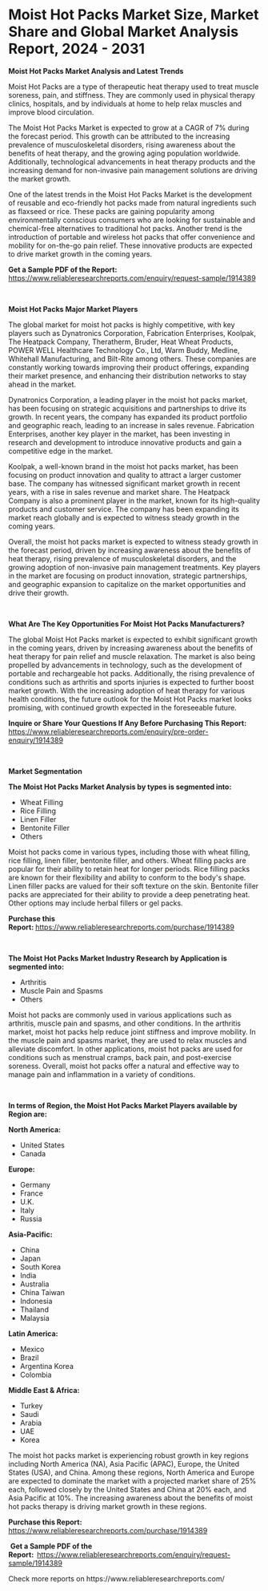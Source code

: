 <p><h1>Moist Hot Packs Market Size, Market Share and Global Market Analysis Report, 2024 - 2031</h1></p><p><strong>Moist Hot Packs Market Analysis and Latest Trends</strong></p>
<p><p>Moist Hot Packs are a type of therapeutic heat therapy used to treat muscle soreness, pain, and stiffness. They are commonly used in physical therapy clinics, hospitals, and by individuals at home to help relax muscles and improve blood circulation.</p><p>The Moist Hot Packs Market is expected to grow at a CAGR of 7% during the forecast period. This growth can be attributed to the increasing prevalence of musculoskeletal disorders, rising awareness about the benefits of heat therapy, and the growing aging population worldwide. Additionally, technological advancements in heat therapy products and the increasing demand for non-invasive pain management solutions are driving the market growth.</p><p>One of the latest trends in the Moist Hot Packs Market is the development of reusable and eco-friendly hot packs made from natural ingredients such as flaxseed or rice. These packs are gaining popularity among environmentally conscious consumers who are looking for sustainable and chemical-free alternatives to traditional hot packs. Another trend is the introduction of portable and wireless hot packs that offer convenience and mobility for on-the-go pain relief. These innovative products are expected to drive market growth in the coming years.</p></p>
<p><strong>Get a Sample PDF of the Report:&nbsp;</strong> <a href="https://www.reliableresearchreports.com/enquiry/request-sample/1914389">https://www.reliableresearchreports.com/enquiry/request-sample/1914389</a></p>
<p>&nbsp;</p>
<p><strong>Moist Hot Packs Major Market Players</strong></p>
<p><p>The global market for moist hot packs is highly competitive, with key players such as Dynatronics Corporation, Fabrication Enterprises, Koolpak, The Heatpack Company, Theratherm, Bruder, Heat Wheat Products, POWER WELL Healthcare Technology Co., Ltd, Warm Buddy, Medline, Whitehall Manufacturing, and Bilt-Rite among others. These companies are constantly working towards improving their product offerings, expanding their market presence, and enhancing their distribution networks to stay ahead in the market.</p><p>Dynatronics Corporation, a leading player in the moist hot packs market, has been focusing on strategic acquisitions and partnerships to drive its growth. In recent years, the company has expanded its product portfolio and geographic reach, leading to an increase in sales revenue. Fabrication Enterprises, another key player in the market, has been investing in research and development to introduce innovative products and gain a competitive edge in the market.</p><p>Koolpak, a well-known brand in the moist hot packs market, has been focusing on product innovation and quality to attract a larger customer base. The company has witnessed significant market growth in recent years, with a rise in sales revenue and market share. The Heatpack Company is also a prominent player in the market, known for its high-quality products and customer service. The company has been expanding its market reach globally and is expected to witness steady growth in the coming years.</p><p>Overall, the moist hot packs market is expected to witness steady growth in the forecast period, driven by increasing awareness about the benefits of heat therapy, rising prevalence of musculoskeletal disorders, and the growing adoption of non-invasive pain management treatments. Key players in the market are focusing on product innovation, strategic partnerships, and geographic expansion to capitalize on the market opportunities and drive their growth.</p></p>
<p>&nbsp;</p>
<p><strong>What Are The Key Opportunities For Moist Hot Packs Manufacturers?</strong></p>
<p><p>The global Moist Hot Packs market is expected to exhibit significant growth in the coming years, driven by increasing awareness about the benefits of heat therapy for pain relief and muscle relaxation. The market is also being propelled by advancements in technology, such as the development of portable and rechargeable hot packs. Additionally, the rising prevalence of conditions such as arthritis and sports injuries is expected to further boost market growth. With the increasing adoption of heat therapy for various health conditions, the future outlook for the Moist Hot Packs market looks promising, with continued growth expected in the foreseeable future.</p></p>
<p><strong>Inquire or Share Your Questions If Any Before Purchasing This Report:</strong> <a href="https://www.reliableresearchreports.com/enquiry/pre-order-enquiry/1914389">https://www.reliableresearchreports.com/enquiry/pre-order-enquiry/1914389</a></p>
<p>&nbsp;</p>
<p><strong>Market Segmentation</strong></p>
<p><strong>The Moist Hot Packs Market Analysis by types is segmented into:</strong></p>
<p><ul><li>Wheat Filling</li><li>Rice Filling</li><li>Linen Filler</li><li>Bentonite Filler</li><li>Others</li></ul></p>
<p><p>Moist hot packs come in various types, including those with wheat filling, rice filling, linen filler, bentonite filler, and others. Wheat filling packs are popular for their ability to retain heat for longer periods. Rice filling packs are known for their flexibility and ability to conform to the body's shape. Linen filler packs are valued for their soft texture on the skin. Bentonite filler packs are appreciated for their ability to provide a deep penetrating heat. Other options may include herbal fillers or gel packs.</p></p>
<p><strong>Purchase this Report:&nbsp;</strong><a href="https://www.reliableresearchreports.com/purchase/1914389">https://www.reliableresearchreports.com/purchase/1914389</a></p>
<p>&nbsp;</p>
<p><strong>The Moist Hot Packs Market Industry Research by Application is segmented into:</strong></p>
<p><ul><li>Arthritis</li><li>Muscle Pain and Spasms</li><li>Others</li></ul></p>
<p><p>Moist hot packs are commonly used in various applications such as arthritis, muscle pain and spasms, and other conditions. In the arthritis market, moist hot packs help reduce joint stiffness and improve mobility. In the muscle pain and spasms market, they are used to relax muscles and alleviate discomfort. In other applications, moist hot packs are used for conditions such as menstrual cramps, back pain, and post-exercise soreness. Overall, moist hot packs offer a natural and effective way to manage pain and inflammation in a variety of conditions.</p></p>
<p>&nbsp;</p>
<p><strong>In terms of Region, the Moist Hot Packs Market Players available by Region are:</strong></p>
<p>
    <p> <strong> North America: </strong>
        <ul>
            <li>United States</li>
            <li>Canada</li>
        </ul>
        </p> 
    <p> <strong> Europe: </strong>
        <ul>
            <li>Germany</li>
            <li>France</li>
            <li>U.K.</li>
            <li>Italy</li>
            <li>Russia</li>
        </ul>
        </p> 
    <p> <strong> Asia-Pacific: </strong>
        <ul>
            <li>China</li>
            <li>Japan</li>
            <li>South Korea</li>
            <li>India</li>
            <li>Australia</li>
            <li>China Taiwan</li>
            <li>Indonesia</li>
            <li>Thailand</li>
            <li>Malaysia</li>
        </ul>
        </p> 
    <p> <strong> Latin America: </strong>
        <ul>
            <li>Mexico</li>
            <li>Brazil</li>
            <li>Argentina Korea</li>
            <li>Colombia</li>
        </ul>
        </p> 
    <p> <strong> Middle East & Africa: </strong>
        <ul>
            <li>Turkey</li>
            <li>Saudi</li>
            <li>Arabia</li>
            <li>UAE</li>
            <li>Korea</li>
        </ul>
    </p>
    </p>
<p><p>The moist hot packs market is experiencing robust growth in key regions including North America (NA), Asia Pacific (APAC), Europe, the United States (USA), and China. Among these regions, North America and Europe are expected to dominate the market with a projected market share of 25% each, followed closely by the United States and China at 20% each, and Asia Pacific at 10%. The increasing awareness about the benefits of moist hot packs therapy is driving market growth in these regions.</p></p>
<p><strong>Purchase this Report: </strong><a href="https://www.reliableresearchreports.com/purchase/1914389">https://www.reliableresearchreports.com/purchase/1914389</a></p>
<p>&nbsp;<strong>Get a Sample PDF of the Report:&nbsp;&nbsp;</strong><a href="https://www.reliableresearchreports.com/enquiry/request-sample/1914389">https://www.reliableresearchreports.com/enquiry/request-sample/1914389</a></p>
<p><strong></strong></p>
<p>Check more reports on https://www.reliableresearchreports.com/</p>
